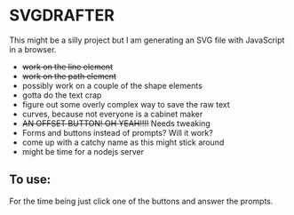 # SVGDRAFTER

This might be a silly project but I am generating an SVG file with 
JavaScript in a browser.

- <strike>work on the line element</strike>
- <strike>work on the path element</strike>
- possibly work on a couple of the shape elements
- gotta do the text crap
- figure out some overly complex way to save the raw text
- curves, because not everyone is a cabinet maker
- <strike>AN OFFSET BUTTON! OH YEAH!!!!</strike> Needs tweaking
- Forms and buttons instead of prompts? Will it work?
- come up with a catchy name as this might stick around
- might be time for a nodejs server

## To use:

For the time being just click one of the buttons and answer the prompts.
